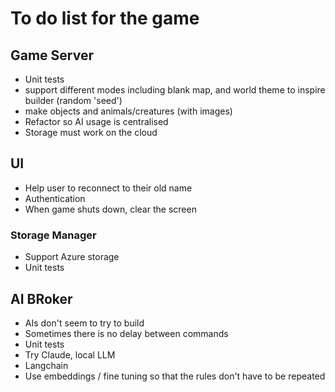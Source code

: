 # To do list for the game

## Game Server

- Unit tests
- support different modes including blank map, and world theme to inspire builder (random 'seed')
- make objects and animals/creatures (with images)
- Refactor so AI usage is centralised
- Storage must work on the cloud

## UI

- Help user to reconnect to their old name
- Authentication
- When game shuts down, clear the screen

### Storage Manager

- Support Azure storage
- Unit tests

## AI BRoker

- AIs don't seem to try to build
- Sometimes there is no delay between commands
- Unit tests
- Try Claude, local LLM
- Langchain
- Use embeddings / fine tuning so that the rules don't have to be repeated
